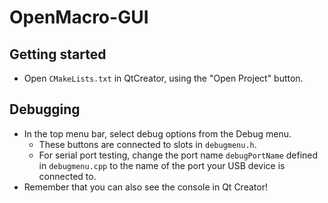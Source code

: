 # OpenMacro-GUI


## Getting started
* Open `CMakeLists.txt` in QtCreator, using the "Open Project" button.

## Debugging
* In the top menu bar, select debug options from the Debug menu.
    * These buttons are connected to slots in `debugmenu.h`.
    * For serial port testing, change the port name `debugPortName` defined in `debugmenu.cpp` to the name of the port your USB device is connected to.
* Remember that you can also see the console in Qt Creator!